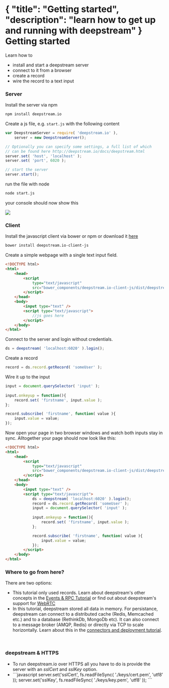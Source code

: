 {
	"title": "Getting started",
	"description": "learn how to get up and running with deepstream"
}
Getting started
====================================
Learn how to 
* install and start a deepstream server
* connect to it from a browser 
* create a record
* wire the record to a text input

### Server
Install the server via npm

```bash
npm install deepstream.io
```

Create a js file, e.g. `start.js` with the following content

```javascript
var DeepstreamServer = require( 'deepstream.io' ),
	server = new DeepstreamServer();

// Optionally you can specify some settings, a full list of which
// can be found here http://deepstream.io/docs/deepstream.html
server.set( 'host', 'localhost' );
server.set( 'port', 6020 );

// start the server
server.start();
```

run the file with node

```bash
node start.js
```

your console should now show this

<img src="../assets/images/deepstream-started-console.png" />

### Client

Install the javascript client via bower or npm or download it [here](https://raw.githubusercontent.com/deepstreamIO/deepstream.io-client-js/master/dist/deepstream.min.js)

```bash
bower install deepstream.io-client-js
```

Create a simple webpage with a single text input field. 

```html
<!DOCTYPE html>
<html>
	<head>
		<script 
			type="text/javascript" 
			src="bower_components/deepstream.io-client-js/dist/deepstream.js">
		</script>
	</head>
	<body>
		<input type="text" />
		<script type="text/javascript">
			//js goes here
		</script>
	</body>
</html>
```

Connect to the server and login without credentials.

```javascript
ds = deepstream( 'localhost:6020' ).login();
```

Create a record

```javascript
record = ds.record.getRecord( 'someUser' );
```

Wire it up to the input

```javascript
input = document.querySelector( 'input' );
			
input.onkeyup = function(){
	record.set( 'firstname', input.value );
};

record.subscribe( 'firstname', function( value ){
	input.value = value;
});
```

Now open your page in two browser windows and watch both inputs stay in sync. Alltogether your page
should now look like this:

```html
<!DOCTYPE html>
<html>
	<head>
		<script 
			type="text/javascript" 
			src="bower_components/deepstream.io-client-js/dist/deepstream.js">
		</script>
	</head>
	<body>
		<input type="text" />
		<script type="text/javascript">
			ds = deepstream( 'localhost:6020' ).login();
			record = ds.record.getRecord( 'someUser' );
			input = document.querySelector( 'input' );
			
			input.onkeyup = function(){
				record.set( 'firstname', input.value );
			};

			record.subscribe( 'firstname', function( value ){
				input.value = value;
			});
		</script>
	</body>
</html>
```

### Where to go from here?
There are two options:
* This tutorial only used records. Learn about deepstream's other concepts in the [Events & RPC Tutorial](events-and-rpcs.html) or find out about deepstream's support for [WebRTC](webrtc.html)
* In this tutorial, deepstream stored all data in memory. For persistance, deepstream can connect to a distributed cache (Redis, Memcached etc.) and to a database (RethinkDb, MongoDb etc). It can also connect to a message broker (AMQP, Redis) or directly via TCP to scale horizontally. Learn about this in the [connectors and deployment tutorial](connectors-and-deployment.html).

<br/>

<div class="hint-box fa fa-gears">
	<h3>deepstream & HTTPS</h3>
	<ul>
		<li>
			To run deepstream.io over HTTPS all you have to do is provide
			the server with an <em>sslCert</em> and <em>sslKey</em> option.
		</li>
		<li>
			```javascript
server.set('sslCert', fs.readFileSync( './keys/cert.pem', 'utf8' ));
server.set('sslKey',  fs.readFileSync( './keys/key.pem', 'utf8' ));
			```
		</li>
  	</ul>
</div>